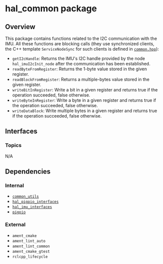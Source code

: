 # hal_common package

## Overview

This package contains functions related to the I2C communication with the IMU. All these functions are blocking calls (they use synchronized clients, the C++ template `ServiceNodeSync` for such clients is defined in [`common.hpp`](../../utils/common_utils/include/common.hpp)):
- `getI2cHandle`: Returns the IMU's I2C handle provided by the node `hal_imuI2cInit_node` after the communication has been established.
- `readByteFromRegister`: Returns the 1-byte value stored in the given register.
- `readBlockFromRegister`: Returns a  multiple-bytes value stored in the given register.
- `writeBitInRegister`: Write a bit in a given register and returns true if the operation succeeded, false otherwise.
- `writeByteInRegister`: Write a byte in a given register and returns true if the operation succeeded, false otherwise.
- `writeDataBlock`: Write multiple bytes in a given register and returns true if the operation succeeded, false otherwise.

## Interfaces

### Topics

N/A

## Dependencies

### Internal

- [`common_utils`](../../utils/common_utils/README.md)
- [`hal_pigpio_interfaces`](../hal_pigpio_interfaces/README.md)
- [`hal_imu_interfaces`](../hal_imu_interfaces/README.md)
- [`pigpio`](../../hw/pigpio/README.md)

### External

- `ament_cmake`
- `ament_lint_auto`
- `ament_lint_common`
- `ament_cmake_gtest`
- `rclcpp_lifecycle`
